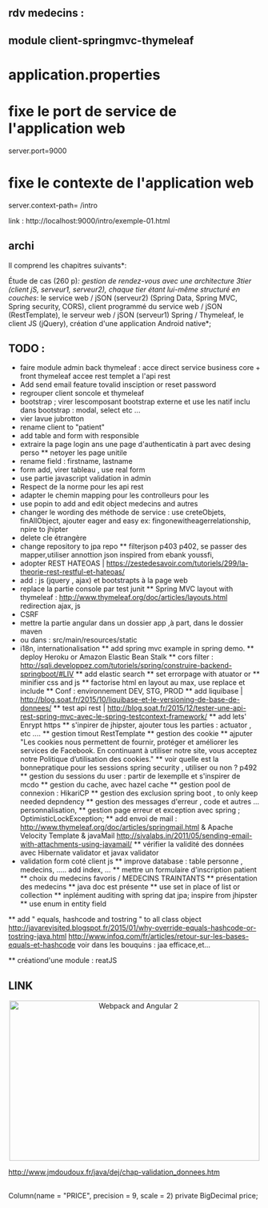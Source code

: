 ## rdv medecins :


## module client-springmvc-thymeleaf



application.properties
==========================

# fixe le port de service de l'application web 
server.port=9000

# fixe le contexte de l'application web
server.context-path= /intro



link :
http://localhost:9000/intro/exemple-01.html


## archi 

Il comprend les chapitres suivants*:

Étude de cas (260 p)*: gestion de rendez-vous avec une architecture 3tier (client jS, serveur1, serveur2), chaque tier étant lui-même structuré en couches*:
le service web / jSON (serveur2) (Spring Data, Spring MVC, Spring security, CORS),
client programmé du service web / jSON (RestTemplate),
le serveur web / jSON (serveur1) Spring / Thymeleaf,
le client JS (jQuery),
création d'une application Android native*;


## TODO : 
* faire module admin back thymeleaf : acce direct service business core + front thymeleaf  accee rest templet a l'api rest
* Add send email feature tovalid insciption or reset password
* regrouper  client soncole et thymeleaf
*  bootstrap ; virer lescomposant bootstrap externe et use les natif inclu dans bootstrap : modal, select etc ...
* vier lavue jubrotton
* rename client to "patient"
* add table and form with responsible 
* extraire la page login ans une page d'authenticatin à part avec desing perso
** netoyer les page unitile
* rename field : firstname, lastname
* form add, virer tableau , use real form
* use partie javascript validation in admin
* Respect de la norme pour les api rest
* adapter le chemin mapping pour les controlleurs pour les 
* use popin to add and edit object medecins and autres
* changer le wording des méthode de service : use creteObjets, finAllObject, ajouter eager and easy ex: fingonewitheagerrelationship, npire to jhipter
* delete cle étrangère
* change repository to jpa repo
** filterjson p403 p402, se passer des mapper,utiliser  annottion json inspired from ebank youssfi,  
* adopter REST HATEOAS   | https://zestedesavoir.com/tutoriels/299/la-theorie-rest-restful-et-hateoas/
* add : js (jquery , ajax) et bootstrapts à la page web
* replace la partie console par test junit
** Spring MVC
		layout with thymeleaf : http://www.thymeleaf.org/doc/articles/layouts.html
		redirection
		ajax, js
* CSRF
* mettre la partie angular dans un dossier app ,à part, dans le dossier maven 
* ou dans  : src/main/resources/static
* i18n, internationalisation
** add spring mvc example in spring demo.
** deploy Heroku or Amazon Elastic Bean Stalk
** cors filter : http://sqli.developpez.com/tutoriels/spring/construire-backend-springboot/#LIV
** add elastic search
** set errorpage with atuator or 
** minifier css and js
** factorise html en layout au max, use replace et include
** Conf : environnement DEV, STG, PROD
** add liquibase | http://blog.soat.fr/2015/10/liquibase-et-le-versioning-de-base-de-donnees/
** test api rest | http://blog.soat.fr/2015/12/tester-une-api-rest-spring-mvc-avec-le-spring-testcontext-framework/
** add lets' Enrypt https
** s'inpirer de  jhipster, ajouter tous les parties : actuator , etc ....
** gestion timout RestTemplate
** gestion des cookie
** ajputer "Les cookies nous permettent de fournir, protéger et améliorer les services de Facebook. En continuant à utiliser notre site, vous acceptez notre Politique d’utilisation des cookies."
** voir quelle est la bonnepratique pour les sessions spring security , utiliser ou non ? p492 
** gestion du sessions du user : partir de lexemplle et s'inspirer de mcdo
** gestion du cache, avec hazel cache
** gestion pool de connexion : HikariCP
** gestion des exclusion spring boot , to only keep needed depndency
** gestion des messages d'erreur , code et autres ... personnalisation, 
** gestion page erreur et exception avec spring ; OptimisticLockException; 
** add envoi de mail :  http://www.thymeleaf.org/doc/articles/springmail.html   & Apache Velocity Template & javaMail http://sivalabs.in/2011/05/sending-email-with-attachments-using-javamail/
** vérifier la validité des données avec Hibernate validator et javax validator
* validation form  coté client js
** improve database : table personne , medecins, ..... add index, ...
** mettre un formulaire d'inscription patient
** choix du medecins favoris / MEDECINS TRAINTANTS
** présentation des medecins
** java doc est présente
** use set in place of list or collection
** inplément auditing with spring dat jpa; inspire from jhipster
** use enum in entity field


** add " equals, hashcode and tostring " to all class object
http://javarevisited.blogspot.fr/2015/01/why-override-equals-hashcode-or-tostring-java.html
http://www.infoq.com/fr/articles/retour-sur-les-bases-equals-et-hashcode
voir dans les bouquins : jaa efficace,et...

** créationd'une module : reatJS

## LINK

<p align="center">
  <a href="https://angularclass.com" target="_blank">
    <img src="https://cloud.githubusercontent.com/assets/1016365/9863762/a84fed4a-5af7-11e5-9dde-d5da01e797e7.png" alt="Webpack and Angular 2" width="500" height="320"/>
  </a>
</p>

http://www.jmdoudoux.fr/java/dej/chap-validation_donnees.htm



##
Column(name = "PRICE", precision = 9, scale = 2)
  private BigDecimal price;